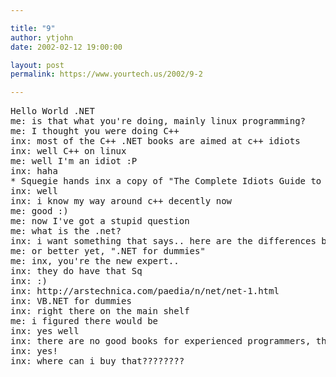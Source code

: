 ```yaml
---

title: "9"
author: ytjohn
date: 2002-02-12 19:00:00

layout: post
permalink: https://www.yourtech.us/2002/9-2

---
```

<pre>Hello World .NET
me: is that what you're doing, mainly linux programming?
me: I thought you were doing C++
inx: most of the C++ .NET books are aimed at c++ idiots
inx: well C++ on linux
me: well I'm an idiot :P
inx: haha
* Squegie hands inx a copy of "The Complete Idiots Guide to .NET/C++"
inx: well
inx: i know my way around c++ decently now
me: good :)
me: now I've got a stupid question
me: what is the .net?
inx: i want something that says.. here are the differences between regular c++ and .net c++
me: or better yet, ".NET for dummies"
me: inx, you're the new expert..
inx: they do have that Sq
inx: :)
inx: http://arstechnica.com/paedia/n/net/net-1.html
inx: VB.NET for dummies
inx: right there on the main shelf
me: i figured there would be
inx: yes well
inx: there are no good books for experienced programmers, that know zilch about MS programming, and who need to  inx: integrate VB and C++, and do it in 2 1/2 months. me: "How to Convert your current linux infrastructure to VB & C++ .net in under 3 months for complete idiots"
inx: yes!
inx: where can i buy that????????</pre>
